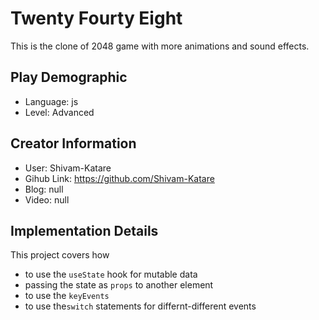 # Twenty Fourty Eight

This is the clone of 2048 game with more animations and sound effects.

## Play Demographic

- Language: js
- Level: Advanced

## Creator Information

- User: Shivam-Katare
- Gihub Link: https://github.com/Shivam-Katare
- Blog: null
- Video: null

## Implementation Details

This project covers how

- to use the `useState` hook for mutable data
- passing the state as `props` to another element
- to use the `keyEvents`
- to use the`switch` statements for differnt-different events
